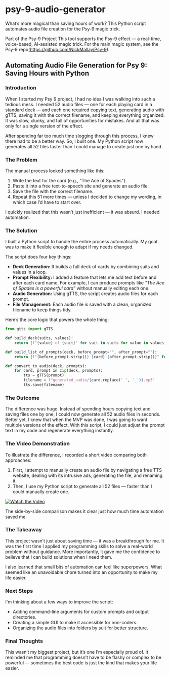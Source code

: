 # psy-9-audio-generator
What’s more magical than saving hours of work? This Python script automates audio file creation for the Psy-9 magic trick.

Part of the Psy-9 Project
This tool supports the Psy-9 effect — a real-time, voice-based, AI-assisted magic trick. For the main magic system, see the Psy-9 repo(https://github.com/NickMallay/Psy-9).


## Automating Audio File Generation for Psy 9: Saving Hours with Python

### Introduction
When I started my Psy 9 project, I had no idea I was walking into such a tedious mess. I needed 52 audio files — one for each playing card in a standard deck — and each one required copying text, generating audio with gTTS, saving it with the correct filename, and keeping everything organized. It was slow, clunky, and full of opportunities for mistakes. And all that was only for a single version of the effect.

After spending far too much time slogging through this process, I knew there had to be a better way. So, I built one. My Python script now generates all 52 files faster than I could manage to create just one by hand.

### The Problem
The manual process looked something like this:
1. Write the text for the card (e.g., "The Ace of Spades").
2. Paste it into a free text-to-speech site and generate an audio file.
3. Save the file with the correct filename.
4. Repeat this 51 more times — unless I decided to change my wording, in which case I’d have to start over.

I quickly realized that this wasn’t just inefficient — it was absurd. I needed automation.

### The Solution
I built a Python script to handle the entire process automatically. My goal was to make it flexible enough to adapt if my needs changed.

The script does four key things:

- **Deck Generation:** It builds a full deck of cards by combining suits and values in a loop.
- **Prompt Flexibility:** I added a feature that lets me add text before and after each card name. For example, I can produce prompts like *"The Ace of Spades is a powerful card"* without manually editing each one.
- **Audio Generation:** Using gTTS, the script creates audio files for each prompt.
- **File Management:** Each audio file is saved with a clean, organized filename to keep things tidy.

Here’s the core logic that powers the whole thing:

```python
from gtts import gTTS

def build_deck(suits, values):
    return [f"{value} of {suit}" for suit in suits for value in values]

def build_list_of_prompts(deck, before_prompt="", after_prompt=""):
    return [f"{before_prompt.strip()} {card} {after_prompt.strip()}" for card in deck]

def convert_to_audio(deck, prompts):
    for card, prompt in zip(deck, prompts):
        tts = gTTS(prompt)
        filename = f"generated_audio/{card.replace(' ', '_')}.mp3"
        tts.save(filename)
```

### The Outcome
The difference was huge. Instead of spending hours copying text and saving files one by one, I could now generate all 52 audio files in seconds. Better yet, I knew that when the MVP was done, I was going to want multiple versions of the effect. With this script, I could just adjust the prompt text in my code and regenerate everything instantly.

### The Video Demonstration
To illustrate the difference, I recorded a short video comparing both approaches:
1. First, I attempt to manually create an audio file by navigating a free TTS website, dealing with its intrusive ads, generating the file, and renaming it.
2. Then, I use my Python script to generate all 52 files — faster than I could manually create one.

[![Watch the Video](https://img.youtube.com/vi/YOUR_VIDEO_ID/hqdefault.jpg)](https://youtu.be/H3bCx-3aMz4)


The side-by-side comparison makes it clear just how much time automation saved me.

### The Takeaway
This project wasn’t just about saving time — it was a breakthrough for me. It was the first time I applied my programming skills to solve a real-world problem without guidance. More importantly, it gave me the confidence to believe that I can build solutions when I need them.

I also learned that small bits of automation can feel like superpowers. What seemed like an unavoidable chore turned into an opportunity to make my life easier.

### Next Steps
I'm thinking about a few ways to improve the script:
- Adding command-line arguments for custom prompts and output directories.
- Creating a simple GUI to make it accessible for non-coders.
- Organizing the audio files into folders by suit for better structure.

### Final Thoughts
This wasn’t my biggest project, but it’s one I’m especially proud of. It reminded me that programming doesn’t have to be flashy or complex to be powerful — sometimes the best code is just the kind that makes your life easier.

